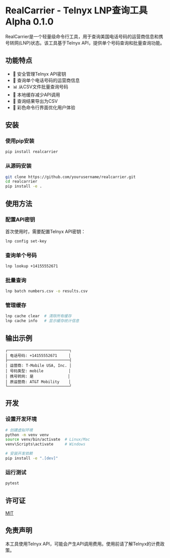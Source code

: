 # RealCarrier - Telnyx LNP查询工具 Alpha 0.1.0

RealCarrier是一个轻量级命令行工具，用于查询美国电话号码的运营商信息和携号转网(LNP)状态。该工具基于Telnyx API，提供单个号码查询和批量查询功能。

## 功能特点

- 🔑 安全管理Telnyx API密钥
- 📱 查询单个电话号码的运营商信息
- 📊 从CSV文件批量查询号码
- 💾 本地缓存减少API调用
- 📄 查询结果导出为CSV
- 🌈 彩色命令行界面优化用户体验

## 安装

### 使用pip安装

```bash
pip install realcarrier
```

### 从源码安装

```bash
git clone https://github.com/yourusername/realcarrier.git
cd realcarrier
pip install -e .
```

## 使用方法

### 配置API密钥

首次使用时，需要配置Telnyx API密钥：

```bash
lnp config set-key
```

### 查询单个号码

```bash
lnp lookup +14155552671
```

### 批量查询

```bash
lnp batch numbers.csv -o results.csv
```

### 管理缓存

```bash
lnp cache clear  # 清除所有缓存
lnp cache info   # 显示缓存统计信息
```

## 输出示例

```
┌───────────────────────────┐
│ 电话号码: +14155552671     │
├───────────────────────────┤
│ 运营商: T-Mobile USA, Inc. │
│ 号码类型: mobile           │
│ 携号转网: 是               │
│ 原运营商: AT&T Mobility    │
└───────────────────────────┘
```

## 开发

### 设置开发环境

```bash
# 创建虚拟环境
python -m venv venv
source venv/bin/activate  # Linux/Mac
venv\Scripts\activate     # Windows

# 安装开发依赖
pip install -e ".[dev]"
```

### 运行测试

```bash
pytest
```

## 许可证

[MIT](LICENSE)

## 免责声明

本工具使用Telnyx API，可能会产生API调用费用。使用前请了解Telnyx的计费政策。
